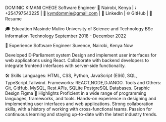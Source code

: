 DOMINIC KIMANI CHEGE
Software Engineer
📍 Nairobi, Kenya | 📞 +254797543225 | 📧 kymdommie@gmail.com | 💼 LinkedIn | 🌐 GitHub | 📄 Resume

🎓 Education
Masinde Muliro University of Science and Technology
BSc Information Technology
September 2018 - December 2022

💼 Experience
Software Engineer
Suvence, Nairobi, Kenya
Now

Developed E-Parliament system
Design and implement user interfaces for web applications using React.
Collaborate with backend developers to integrate frontend interfaces with server-side functionality.

🛠️ Skills
Languages: HTML, CSS, Python, JavaScript (ES6), SQL, TypeScript,Tailwind.
Frameworks: REACT,NODE,DJANGO.
Tools and Others: Git, GitHub, MySQL, Rest APIs, SQLite PostgreSQL Databases.
Graphic Design
Figma
🌟 Highlights
Proficient in a wide range of programming languages, frameworks, and tools.
Hands-on experience in designing and implementing user interfaces and web applications.
Strong collaboration skills, with a history of working with cross-functional teams.
Passion for continuous learning and staying up-to-date with the latest industry trends.
